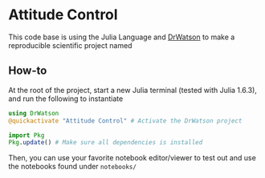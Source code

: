 # Attitude Control

This code base is using the Julia Language and [DrWatson](https://juliadynamics.github.io/DrWatson.jl/stable/)
to make a reproducible scientific project named

## How-to
At the root of the project, start a new Julia terminal (tested with Julia 1.6.3), and run the following to instantiate

```julia
using DrWatson
@quickactivate "Attitude Control" # Activate the DrWatson project

import Pkg
Pkg.update() # Make sure all dependencies is installed
```

Then, you can use your favorite notebook editor/viewer to test out and use the notebooks found under `notebooks/`